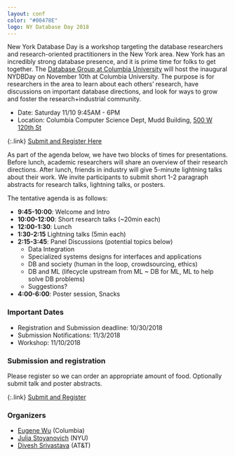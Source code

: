 ```yaml
---
layout: conf
color: "#00478E"
logo: NY Database Day 2018
---
```


New York Database Day is a workshop targeting the database researchers and research-oriented practitioners in the New York area. New York has an incredibly strong database presence, and it is prime time for folks to get together. The [Database Group at Columbia University](https://cudbg.github.io) will host the inaugural NYDBDay on November 10th at Columbia University. The purpose is for researchers in the area to learn about each others’ research, have discussions on important database directions, and look for ways to grow and foster the research+industrial community.

* Date: Saturday 11/10 9:45AM - 6PM
* Location: Columbia Computer Science Dept, Mudd Building, [500 W 120th St](https://goo.gl/maps/3j1L69NpGZS2)

{:.link}
[Submit and Register Here](https://goo.gl/forms/DQcfAMCzqg6hmaVJ3)


As part of the agenda below, we have two blocks of times for presentations. Before lunch, academic researchers will share an overview of their research directions. After lunch, friends in industry will give 5-minute lightning talks about their work. We invite participants to submit short 1-2 paragraph abstracts for research talks, lightning talks, or posters.


The tentative agenda is as follows:

* **9:45-10:00**: Welcome and Intro
* **10:00-12:00**: Short research talks (~20min each)
* **12:00-1:30**: Lunch
* **1:30-2:15** Lightning talks (5min each)
* **2:15-3:45**: Panel Discussions (potential topics below)
  * Data Integration
  * Specialized systems designs for interfaces and applications
  * DB and society (human in the loop, crowdsourcing, ethics)
  * DB and ML (lifecycle upstream from ML ~ DB for ML, ML to help solve DB problems)
  * Suggestions?
* **4:00-6:00**: Poster session, Snacks


### Important Dates

* Registration and Submission deadline: 10/30/2018
* Submission Notifications: 11/3/2018
* Workshop: 11/10/2018

### Submission and registration

Please register so we can order an appropriate amount of food.  Optionally submit talk and poster abstracts.

{:.link}
[Submit and Register](https://goo.gl/forms/DQcfAMCzqg6hmaVJ3)


### Organizers

* [Eugene Wu](http://www.eugenewu.net) (Columbia)
* [Julia Stoyanovich](https://engineering.nyu.edu/faculty/julia-stoyanovich) (NYU)
* [Divesh Srivastava](https://divesh.net/) (AT&T)
